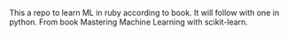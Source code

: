 This a repo to learn ML in ruby according to book.
It will follow with one in python.
From book Mastering Machine Learning with scikit-learn.
